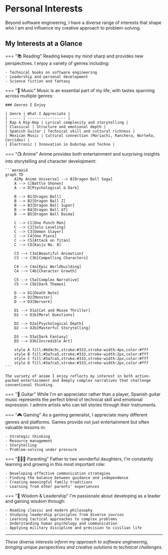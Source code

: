 # Personal Interests

Beyond software engineering, I have a diverse range of interests that shape who I am and influence my creative approach to problem-solving.

## My Interests at a Glance

=== "📚 Reading"
    Reading keeps my mind sharp and provides new perspectives. I enjoy a variety of genres including:

    - Technical books on software engineering
    - Leadership and personal development
    - Science fiction and fantasy

=== "🎵 Music"
    Music is an essential part of my life, with tastes spanning across multiple genres:

    ### Genres I Enjoy

    | Genre | What I Appreciate |
    | ----- | ----------------- |
    | Rap & Hip-Hop | Lyrical complexity and storytelling |
    | Classical | Structure and emotional depth |
    | Spanish Guitar | Technical skill and cultural richness |
    | Mexican Music | Cultural connection (Mariachi, Ranchera, Norteña, Corridos) |
    | Electronic | Innovation in Dubstep and Techno |

=== "📺 Anime"
    Anime provides both entertainment and surprising insights into storytelling and character development:

    ```mermaid
    graph TD
        A[My Anime Universe] --> B[Dragon Ball Saga]
        A --> C[Battle Shonen]
        A --> D[Psychological & Dark]
        
        B --> B1[Dragon Ball]
        B --> B2[Dragon Ball Z]
        B --> B3[Dragon Ball Super]
        B --> B4[Dragon Ball GT]
        B --> B5[Dragon Ball Daima]
        
        C --> C1[One Punch Man]
        C --> C2[Solo Leveling]
        C --> C3[Demon Slayer]
        C --> C4[One Piece]
        C --> C5[Attack on Titan]
        C --> C6[Kaiju No. 8]
        
        C3 --> C3a[Beautiful Animation]
        C3 --> C3b[Compelling Characters]
        
        C4 --> C4a[Epic Worldbuilding]
        C4 --> C4b[Character Growth]
        
        C5 --> C5a[Complex Narrative]
        C5 --> C5b[Dark Themes]
        
        D --> D1[Death Note]
        D --> D2[Monster]
        D --> D3[Berserk]
        
        D1 --> D1a[Cat and Mouse Thriller]
        D1 --> D1b[Moral Questions]
        
        D2 --> D2a[Psychological Depth]
        D2 --> D2b[Masterful Storytelling]
        
        D3 --> D3a[Dark Fantasy]
        D3 --> D3b[Incredible Art]
        
        style A fill:#6d4c9c,stroke:#333,stroke-width:4px,color:#fff
        style B fill:#3a7ca5,stroke:#333,stroke-width:2px,color:#fff
        style C fill:#3a7ca5,stroke:#333,stroke-width:2px,color:#fff
        style D fill:#3a7ca5,stroke:#333,stroke-width:2px,color:#fff
    ```

    The variety of anime I enjoy reflects my interest in both action-packed entertainment and deeply complex narratives that challenge conventional thinking.

=== "🎸 Guitar"
    While I'm an appreciator rather than a player, Spanish guitar music represents the perfect blend of technical skill and emotional expression. I admire artists who can tell stories through their instruments.

=== "🎮 Gaming"
    As a gaming generalist, I appreciate many different genres and platforms. Games provide not just entertainment but often valuable lessons in:

    - Strategic thinking
    - Resource management
    - Storytelling
    - Problem-solving under pressure

=== "👨‍👧‍👧 Parenting"
    Father to two wonderful daughters, I'm constantly learning and growing in this most important role:

    - Developing effective communication strategies
    - Finding the balance between guidance and independence
    - Creating meaningful family traditions
    - Learning from other parents' experiences

=== "🧠 Wisdom & Leadership"
    I'm passionate about developing as a leader and gaining wisdom through:

    - Reading classic and modern philosophy
    - Studying leadership principles from diverse sources
    - Learning tactical approaches to complex problems
    - Understanding human psychology and communication
    - Applying military discipline and precision to civilian life

---

*These diverse interests inform my approach to software engineering, bringing unique perspectives and creative solutions to technical challenges.*